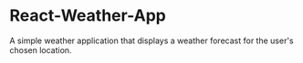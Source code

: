 # React-Weather-App
A simple weather application that displays a weather forecast for the user's chosen location.
